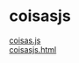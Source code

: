 # coisasjs 
<a href='https://gabrielryanft.github.io/learning/cursoemvideo/javascript/aulas-cursoemvideo/coisasjs/coisas.js' target='_blank' rel='next'>coisas.js</a><br/>
<a href='https://gabrielryanft.github.io/learning/cursoemvideo/javascript/aulas-cursoemvideo/coisasjs/coisasjs.html' target='_blank' rel='next'>coisasjs.html</a><br/>
